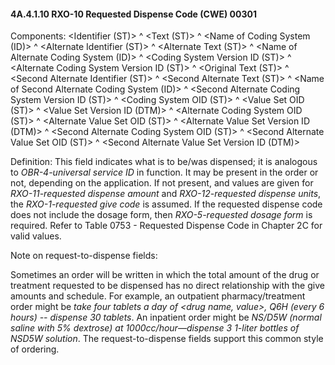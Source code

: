 #### 4A.4.1.10 RXO-10 Requested Dispense Code (CWE) 00301

Components: &lt;Identifier (ST)> ^ &lt;Text (ST)> ^ &lt;Name of Coding System (ID)> ^ &lt;Alternate Identifier (ST)> ^ &lt;Alternate Text (ST)> ^ &lt;Name of Alternate Coding System (ID)> ^ &lt;Coding System Version ID (ST)> ^ &lt;Alternate Coding System Version ID (ST)> ^ &lt;Original Text (ST)> ^ &lt;Second Alternate Identifier (ST)> ^ &lt;Second Alternate Text (ST)> ^ &lt;Name of Second Alternate Coding System (ID)> ^ &lt;Second Alternate Coding System Version ID (ST)> ^ &lt;Coding System OID (ST)> ^ &lt;Value Set OID (ST)> ^ &lt;Value Set Version ID (DTM)> ^ &lt;Alternate Coding System OID (ST)> ^ &lt;Alternate Value Set OID (ST)> ^ &lt;Alternate Value Set Version ID (DTM)> ^ &lt;Second Alternate Coding System OID (ST)> ^ &lt;Second Alternate Value Set OID (ST)> ^ &lt;Second Alternate Value Set Version ID (DTM)>

Definition: This field indicates what is to be/was dispensed; it is analogous to _OBR-4-universal service ID_ in function. It may be present in the order or not, depending on the application. If not present, and values are given for _RXO-11-requested dispense amount_ and _RXO-12-requested dispense units_, the _RXO-1-requested give code_ is assumed. If the requested dispense code does not include the dosage form, then _RXO-5-requested dosage form_ is required. Refer to Table 0753 - Requested Dispense Code in Chapter 2C for valid values.

Note on request-to-dispense fields:

Sometimes an order will be written in which the total amount of the drug or treatment requested to be dispensed has no direct relationship with the give amounts and schedule. For example, an outpatient pharmacy/treatment order might be _take four tablets a day of &lt;drug name, value>, Q6H (every 6 hours) -- dispense 30 tablets_. An inpatient order might be _NS/D5W (normal saline with 5% dextrose) at 1000cc/hour—dispense 3 1-liter bottles of NSD5W solution_. The request-to-dispense fields support this common style of ordering.

